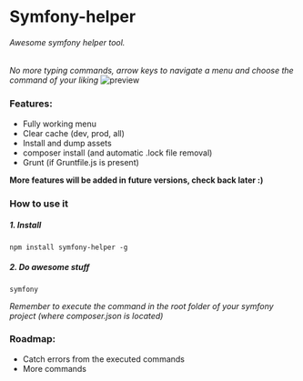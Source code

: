 # Symfony-helper
###### Awesome symfony helper tool.

*No more typing commands, arrow keys to navigate a menu and choose the command of your liking*
![preview](http://i.imgur.com/BLezsZR.png "Preview")

### Features:
 - Fully working menu
 - Clear cache (dev, prod, all)
 - Install and dump assets
 - composer install (and automatic .lock file removal)
 - Grunt (if Gruntfile.js is present)

**More features will be added in future versions, check back later :)**
 
### How to use it
##### 1. Install
    npm install symfony-helper -g


##### 2. Do awesome stuff
    symfony
*Remember to execute the command in the root folder of your symfony project (where composer.json is located)*
    
    
### Roadmap:
 - Catch errors from the executed commands
 - More commands
